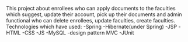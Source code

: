 This project about enrollees who can apply documents to the faculties which suggest, update their account, pick up their documents and admin functional who can delete enrollees, update faculties, create faculties.
Technologies which have used:
-Spring 
-Hibernate(under Spring)
-JSP
-HTML
-CSS
-JS
-MySQL
-design pattern MVC
-JUnit
